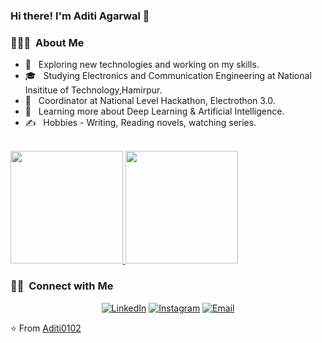 ### Hi there! I'm Aditi Agarwal 👋

<h3> 👨🏻‍💻 &nbsp;About Me </h3>

- 🤔 &nbsp; Exploring new technologies and working on my skills.
- 🎓 &nbsp; Studying Electronics and Communication Engineering at National Insititue of Technology,Hamirpur.
- 💼 &nbsp; Coordinator at National Level Hackathon, Electrothon 3.0.
- 🌱 &nbsp; Learning more about Deep Learning & Artificial Intelligence.
- ✍️ &nbsp;  Hobbies - Writing, Reading novels, watching series.

 
<br/>

<a href="https://github.com/Aditi0102">
  <img height="180em" src="https://github-readme-stats.vercel.app/api?username=Aditi0102&theme=buefy&show_icons=true" />
  <img height="180em" src="https://github-readme-stats.vercel.app/api/top-langs/?username=Aditi0102&theme=buefy&layout=compact" />
</a>

<br/>

<h3> 🤝🏻 &nbsp;Connect with Me </h3>

<p align="center">
<a href="https://www.linkedin.com/in/aditi0102/"><img alt="LinkedIn" src="https://img.shields.io/badge/LinkedIn-aditi0102-blue?style=flat-square&logo=linkedin"></a> 
<a href="https://www.instagram.com/aditi_agrawal_20/"><img alt="Instagram" src="https://img.shields.io/badge/Instagram-aditi_agrawal_20-blue?style=flat-square&logo=instagram"></a>	 
<a href="mailto:aditiagrawal001@gmail.com"><img alt="Email" src="https://img.shields.io/badge/Email-aditiagrawal1001@gmail.com-blue?style=flat-square&logo=gmail"></a>

⭐️ From [Aditi0102](https://github.com/Aditi0102)

<!--
**Aditi0102/Aditi0102** is a ✨ _special_ ✨ repository because its `README.md` (this file) appears on your GitHub profile.


